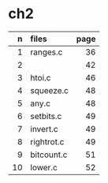 # ch2

| n  | files      | page |
| -: | :-         | -:   |
| 1  | ranges.c   | 36   |
| 2  |            | 42   |
| 3  | htoi.c     | 46   |
| 4  | squeeze.c  | 48   |
| 5  | any.c      | 48   |
| 6  | setbits.c  | 49   |
| 7  | invert.c   | 49   |
| 8  | rightrot.c | 49   |
| 9  | bitcount.c | 51   |
| 10 | lower.c    | 52   |
